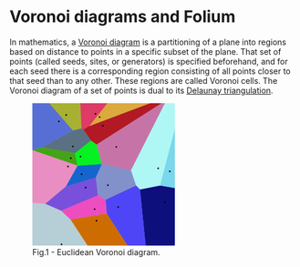 # Voronoi diagrams and Folium

In mathematics, a [Voronoi diagram](https://en.wikipedia.org/wiki/Voronoi_diagram) is a partitioning of a plane into regions based on distance to points in a specific subset of the plane. That set of points (called seeds, sites, or generators) is specified beforehand, and for each seed there is a corresponding region consisting of all points closer to that seed than to any other. These regions are called Voronoi cells. The Voronoi diagram of a set of points is dual to its [Delaunay triangulation](https://en.wikipedia.org/wiki/Delaunay_triangulation).

<!DOCTYPE html>
<html>
  <head>
  </head>
  <body>
    <figure style="float:justify;">
        <img src="/imgs/Voronoi_diagram.png" alt="Trulli" width="250" height="250">
        <figcaption>Fig.1 - Euclidean Voronoi diagram.</figcaption>
    </figure>
  </body>
</html>
